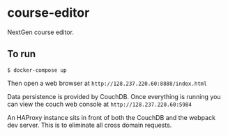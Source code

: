 # course-editor

NextGen course editor.

## To run

```
$ docker-compose up
```

Then open a web browser at `http://128.237.220.60:8888/index.html`

Data persistence is provided by CouchDB.  Once everything is running you
can view the couch web console at `http://128.237.220.60:5984`

An HAProxy instance sits in front of both the CouchDB and the webpack dev server.
This is to eliminate all cross domain requests.
